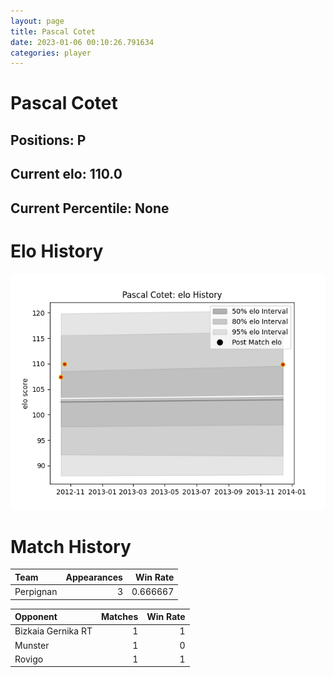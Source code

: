 ```yaml
---  
layout: page  
title: Pascal Cotet  
date: 2023-01-06 00:10:26.791634  
categories: player  
---
```

# Pascal Cotet

## Positions: P

## Current elo: 110.0

## Current Percentile: None

# Elo History


![elo history](history_PascalCotet.png)
# Match History


| Team      |   Appearances |   Win Rate |
|:----------|--------------:|-----------:|
| Perpignan |             3 |   0.666667 |

| Opponent           |   Matches |   Win Rate |
|:-------------------|----------:|-----------:|
| Bizkaia Gernika RT |         1 |          1 |
| Munster            |         1 |          0 |
| Rovigo             |         1 |          1 |
